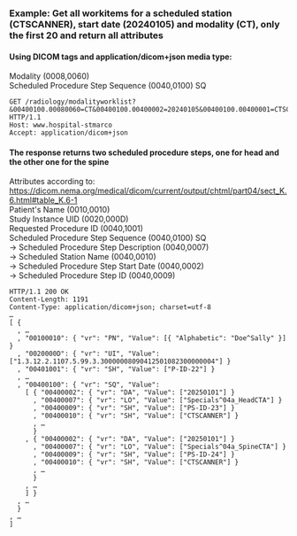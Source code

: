 ### Example: Get all workitems for a scheduled station (CTSCANNER), start date (20240105) and modality (CT), only the first 20 and return all attributes

#### Using DICOM tags and application/dicom+json media type:
Modality (0008,0060)  
Scheduled Procedure Step Sequence (0040,0100) SQ       

```http
GET /radiology/modalityworklist?&00400100.00080060=CT&00400100.00400002=20240105&00400100.00400001=CTSCANNER&limit=20&offset=0&includefield=all HTTP/1.1
Host: www.hospital-stmarco
Accept: application/dicom+json
```

#### The response returns two scheduled procedure steps, one for head and the other one for the spine
Attributes according to: https://dicom.nema.org/medical/dicom/current/output/chtml/part04/sect_K.6.html#table_K.6-1  
Patient's Name (0010,0010)  
Study Instance UID (0020,000D)  
Requested Procedure ID (0040,1001)  
Scheduled Procedure Step Sequence (0040,0100) SQ   
-> Scheduled Procedure Step Description (0040,0007)  
-> Scheduled Station Name (0040,0010)  
-> Scheduled Procedure Step Start Date (0040,0002)   
-> Scheduled Procedure Step ID (0040,0009)  

```http
HTTP/1.1 200 OK
Content-Length: 1191
Content-Type: application/dicom+json; charset=utf-8
…
[ {
  , …
  , "00100010": { "vr": "PN", "Value": [{ "Alphabetic": "Doe^Sally" }] }
  , "0020000D": { "vr": "UI", "Value": ["1.3.12.2.1107.5.99.3.30000008090412501082300000004"] }
  , "00401001": { "vr": "SH", "Value": ["P-ID-22"] }
  , …
  , "00400100": { "vr": "SQ", "Value":
    [ { "00400002": { "vr": "DA", "Value": ["20250101"] }
      , "00400007": { "vr": "LO", "Value": ["Specials^04a_HeadCTA"] }
      , "00400009": { "vr": "SH", "Value": ["PS-ID-23"] }
      , "00400010": { "vr": "SH", "Value": ["CTSCANNER"] }
      , …
      }
    , { "00400002": { "vr": "DA", "Value": ["20250101"] }
      , "00400007": { "vr": "LO", "Value": ["Specials^04a_SpineCTA"] }
      , "00400009": { "vr": "SH", "Value": ["PS-ID-24"] }
      , "00400010": { "vr": "SH", "Value": ["CTSCANNER"] }
      , …
      }
    , …
    ] }
  , …
  }
, …
]
 
```